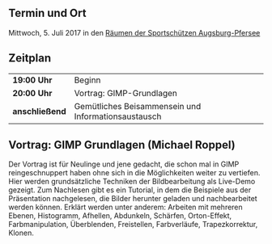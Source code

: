 ## Termin und Ort
Mittwoch, 5. Juli 2017 in den [Räumen der Sportschützen Augsburg-Pfersee](/Treffen/Treffpunkt/)

## Zeitplan
|||
|-|-|
|__19:00 Uhr__|Beginn|
|__20:00 Uhr__|Vortrag: GIMP-Grundlagen|
|__anschließend__|Gemütliches Beisammensein und Informationsaustausch|

## Vortrag: GIMP Grundlagen (Michael Roppel)

Der Vortrag ist für Neulinge und jene gedacht, die schon mal in GIMP reingeschnuppert 
haben ohne sich in die Möglichkeiten weiter zu vertiefen. Hier werden grundsätzliche 
Techniken der Bildbearbeitung als Live-Demo gezeigt. Zum Nachlesen gibt es ein Tutorial, 
in dem die Beispiele aus der Präsentation nachgelesen, die Bilder herunter geladen und 
nachbearbeitet werden können. Erklärt werden unter anderem: Arbeiten mit mehreren Ebenen, 
Histogramm, Afhellen, Abdunkeln, Schärfen, Orton-Effekt, Farbmanipulation, Überblenden,
 Freistellen, Farbverläufe, Trapezkorrektur, Klonen.